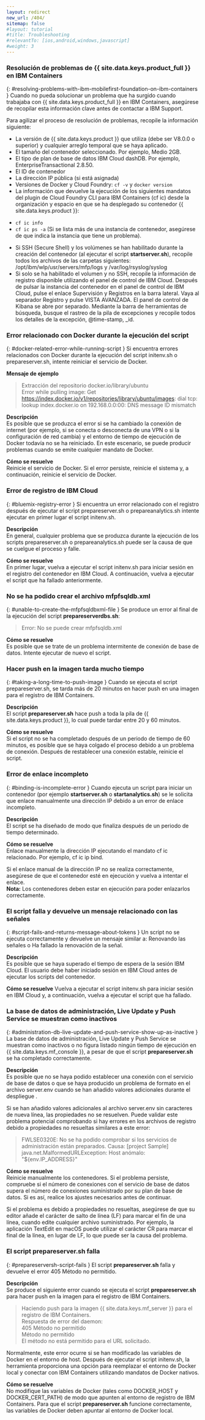 ```yaml
---
layout: redirect
new_url: /404/
sitemap: false
#layout: tutorial
#title: Troubleshooting
#relevantTo: [ios,android,windows,javascript]
#weight: 3
---
```

<!-- NLS_CHARSET=UTF-8 -->
### Resolución de problemas de {{ site.data.keys.product_full }} en IBM Containers
{: #resolving-problems-with-ibm-mobilefirst-foundation-on-ibm-containers }
Cuando no pueda solucionar un problema que ha surgido cuando trabajaba con {{ site.data.keys.product_full }} en IBM Containers, asegúrese de recopilar esta información clave antes de contactar a IBM Support.

Para agilizar el proceso de resolución de problemas, recopile la información siguiente:

* La versión de {{ site.data.keys.product }} que utiliza (debe ser V8.0.0 o superior) y cualquier arreglo temporal que se haya aplicado.
* El tamaño del contenedor seleccionado. Por ejemplo, Medio 2GB.
* El tipo de plan de base de datos IBM Cloud dashDB. Por ejemplo, EnterpriseTransactional 2.8.50.
* El ID de contenedor
* La dirección IP pública (si está asignada)
* Versiones de Docker y Cloud Foundry: `cf -v` y `docker version`
* La información que devuelve la ejecución de los siguientes mandatos del plugin de Cloud Foundry CLI para IBM Containers (cf ic) desde la organización y espacio en que se ha desplegado su contenedor {{ site.data.keys.product }}:
 - `cf ic info`
 - `cf ic ps -a` (Si se lista más de una instancia de contenedor, asegúrese de que indica la instancia que tiene un problema).
* Si SSH (Secure Shell) y los volúmenes se han habilitado durante la creación del contenedor (al ejecutar el script **startserver.sh**), recopile todos los archivos de las carpetas siguientes: /opt/ibm/wlp/usr/servers/mfp/logs y /var/log/rsyslog/syslog
* Si solo se ha habilitado el volumen y no SSH, recopile la información de registro disponible utilizando el panel de control de IBM Cloud. Después de pulsar la instancia del contenedor en el panel de control de IBM Cloud, pulse el enlace Supervisión y Registros en la barra lateral. Vaya al separador Registro y pulse VISTA AVANZADA. El panel de control de Kibana se abre por separado. Mediante la barra de herramientas de búsqueda, busque el rastreo de la pila de excepciones y recopile todos los detalles de la excepción, @time-stamp, _id.

### Error relacionado con Docker durante la ejecución del script
{: #docker-related-error-while-running-script }
Si encuentra errores relacionados con Docker durante la ejecución del script initenv.sh o prepareserver.sh, intente reiniciar el servicio de Docker.

**Mensaje de ejemplo**

> Extracción del repositorio docker.io/library/ubuntu  
> Error while pulling image: Get https://index.docker.io/v1/repositories/library/ubuntu/images: dial tcp: lookup index.docker.io on 192.168.0.0:00: DNS message ID mismatch

**Descripción**  
Es posible que se produzca el error si se ha cambiado la conexión de internet (por ejemplo, si se conecta o desconecta de una VPN o si la configuración de red cambia) y el entorno de tiempo de ejecución de Docker todavía no se ha reiniciado. En este escenario, se puede producir problemas cuando se emite cualquier mandato de Docker.

**Cómo se resuelve**  
Reinicie el servicio de Docker. Si el error persiste, reinicie el sistema y, a continuación, reinicie el servicio de Docker.

### Error de registro de IBM Cloud
{: #bluemix-registry-error }
Si encuentra un error relacionado con el registro después de ejecutar el script prepareserver.sh o prepareanalytics.sh intente ejecutar en primer lugar el script initenv.sh.

**Descripción**  
En general, cualquier problema que se produzca durante la ejecución de los scripts prepareserver.sh o prepareanalytics.sh puede ser la causa de que se cuelgue el proceso y falle.

**Cómo se resuelve**  
En primer lugar, vuelva a ejecutar el script initenv.sh para iniciar sesión en el registro del contenedor en IBM Cloud. A continuación, vuelva a ejecutar el script que ha fallado anteriormente.

### No se ha podido crear el archivo mfpfsqldb.xml
{: #unable-to-create-the-mfpfsqldbxml-file }
Se produce un error al final de la ejecución del script **prepareserverdbs.sh**:

> Error: No se puede crear mfpfsqldb.xml

**Cómo se resuelve**  
Es posible que se trate de un problema intermitente de conexión de base de datos. Intente ejecutar de nuevo el script.

### Hacer push en la imagen tarda mucho tiempo
{: #taking-a-long-time-to-push-image }
Cuando se ejecuta el script prepareserver.sh, se tarda más de 20 minutos en hacer push en una imagen para el registro de IBM Containers.

**Descripción**  
El script **prepareserver.sh** hace push a toda la pila de {{ site.data.keys.product }}, lo cual puede tardar entre 20 y 60 minutos.

**Cómo se resuelve**  
Si el script no se ha completado después de un periodo de tiempo de 60 minutos, es posible que se haya colgado el proceso debido a un problema de conexión. Después de restablecer una conexión estable, reinicie el script.

### Error de enlace incompleto
{: #binding-is-incomplete-error }
Cuando ejecuta un script para iniciar un contenedor (por ejemplo **startserver.sh** o **startanalytics.sh**) se le solicita que enlace manualmente una dirección IP debido a un error de enlace incompleto.

**Descripción**  
El script se ha diseñado de modo que finaliza después de un periodo de tiempo determinado.

**Cómo se resuelve**  
Enlace manualmente la dirección IP ejecutando el mandato cf ic relacionado. Por ejemplo, cf ic ip bind.

Si el enlace manual de la dirección IP no se realiza correctamente, asegúrese de que el contenedor esté en ejecución y vuelva a intentar el enlace.  
**Nota:** Los contenedores deben estar en ejecución para poder enlazarlos correctamente.

### El script falla y devuelve un mensaje relacionado con las señales
{: #script-fails-and-returns-message-about-tokens }
Un script no se ejecuta correctamente y devuelve un mensaje similar a: Renovando las señales o Ha fallado la renovación de la señal.

**Descripción**  
Es posible que se haya superado el tiempo de espera de la sesión IBM Cloud. El usuario debe haber iniciado sesión en IBM Cloud antes de ejecutar los scripts del contenedor.

**Cómo se resuelve**
Vuelva a ejecutar el script initenv.sh para iniciar sesión en IBM Cloud y, a continuación, vuelva a ejecutar el script que ha fallado.

### La base de datos de administración, Live Update y Push Service se muestran como inactivos
{: #administration-db-live-update-and-push-service-show-up-as-inactive }
La base de datos de administración, Live Update y Push Service se muestran como inactivos o no figura listado ningún tiempo de ejecución en {{ site.data.keys.mf_console }}, a pesar de que el script **prepareserver.sh** se ha completado correctamente.

**Descripción**  
Es posible que no se haya podido establecer una conexión con el servicio de base de datos o que se haya producido un problema de formato en el archivo server.env cuando se han añadido valores adicionales durante el despliegue .

Si se han añadido valores adicionales al archivo server.env sin caracteres de nueva línea, las propiedades no se resuelven. Puede validar este problema potencial comprobando si hay errores en los archivos de registro debido a propiedades no resueltas similares a este error:

> FWLSE0320E: No se ha podido comprobar si los servicios de administración están preparados. Causa: [project Sample] java.net.MalformedURLException: Host anómalo: "${env.IP_ADDRESS}"

**Cómo se resuelve**  
Reinicie manualmente los contenedores. Si el problema persiste, compruebe si el número de conexiones con el servicio de base de datos supera el número de conexiones suministrado por su plan de base de datos. Si es así, realice los ajustes necesarios antes de continuar.

Si el problema es debido a propiedades no resueltas, asegúrese de que su editor añade el carácter de salto de línea (LF) para marcar el fin de una línea, cuando edite cualquier archivo suministrado. Por ejemplo, la aplicación TextEdit en macOS puede utilizar el carácter CR para marcar el final de la línea, en lugar de LF, lo que puede ser la causa del problema.

### El script prepareserver.sh falla
{: #prepareserversh-script-fails }
El script **prepareserver.sh** falla y devuelve el error 405 Método no permitido.

**Descripción**  
Se produce el siguiente error cuando se ejecuta el script **prepareserver.sh** para hacer push en la imagen para el registro de IBM Containers.

> Haciendo push para la imagen {{ site.data.keys.mf_server }} para el registro de IBM Containers.  
> Respuesta de error del daemon:  
> 405 Método no permitido  
> Método no permitido  
> El método no está permitido para el URL solicitado.

Normalmente, este error ocurre si se han modificado las variables de Docker en el entorno de host. Después de ejecutar el script initenv.sh, la herramienta proporciona una opción para reemplazar el entorno de Docker local y conectar con IBM Containers utilizando mandatos de Docker nativos.

**Cómo se resuelve**  
No modifique las variables de Docker (tales como DOCKER\_HOST y DOCKER\_CERT\_PATH) de modo que apunten al entorno de registro de IBM Containers. Para que el script **prepareserver.sh** funcione correctamente, las variables de Docker deben apuntar al entorno de Docker local.
